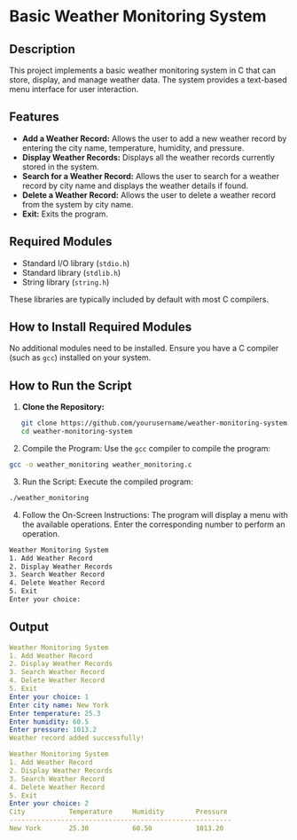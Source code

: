 # Basic Weather Monitoring System

## Description
This project implements a basic weather monitoring system in C that can store, display, and manage weather data. The system provides a text-based menu interface for user interaction.

## Features
- **Add a Weather Record:** Allows the user to add a new weather record by entering the city name, temperature, humidity, and pressure.
- **Display Weather Records:** Displays all the weather records currently stored in the system.
- **Search for a Weather Record:** Allows the user to search for a weather record by city name and displays the weather details if found.
- **Delete a Weather Record:** Allows the user to delete a weather record from the system by city name.
- **Exit:** Exits the program.

## Required Modules

- Standard I/O library (`stdio.h`)
- Standard library (`stdlib.h`)
- String library (`string.h`)

These libraries are typically included by default with most C compilers.

## How to Install Required Modules

No additional modules need to be installed. Ensure you have a C compiler (such as `gcc`) installed on your system.

## How to Run the Script

1. **Clone the Repository:**

```sh
   git clone https://github.com/yourusername/weather-monitoring-system.git
   cd weather-monitoring-system
```
2. Compile the Program:
Use the `gcc` compiler to compile the program:
```bash 
gcc -o weather_monitoring weather_monitoring.c
```
3. Run the Script:
Execute the compiled program:
```bash 
./weather_monitoring
```
4. Follow the On-Screen Instructions:
The program will display a menu with the available operations. Enter the corresponding number to perform an operation.
```bash 
Weather Monitoring System
1. Add Weather Record
2. Display Weather Records
3. Search Weather Record
4. Delete Weather Record
5. Exit
Enter your choice: 
```
## Output
```yaml
Weather Monitoring System
1. Add Weather Record
2. Display Weather Records
3. Search Weather Record
4. Delete Weather Record
5. Exit
Enter your choice: 1
Enter city name: New York
Enter temperature: 25.3
Enter humidity: 60.5
Enter pressure: 1013.2
Weather record added successfully!

Weather Monitoring System
1. Add Weather Record
2. Display Weather Records
3. Search Weather Record
4. Delete Weather Record
5. Exit
Enter your choice: 2
City           Temperature     Humidity        Pressure
--------------------------------------------------------
New York       25.30           60.50           1013.20
```
